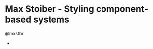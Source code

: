 Max Stoiber - Styling component-based systems
=============================================

@mxstbr

* 
